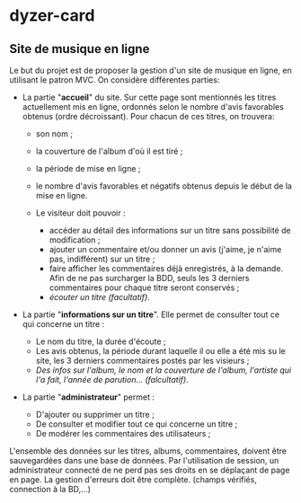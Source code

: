 # dyzer-card
Site de musique en ligne
----------------------------

Le but du projet est de proposer la gestion d'un site de musique en ligne, en utilisant le patron MVC.
On considère différentes parties: 

* La partie "**accueil**" du site. Sur cette page sont mentionnés les titres actuellement mis en ligne, ordonnés selon le nombre d'avis favorables obtenus (ordre décroissant). Pour chacun de ces titres, on trouvera: 
  * son nom ;
  * la couverture de l'album d'où il est tiré ;
  * la période de mise en ligne ;
  * le nombre d'avis favorables et négatifs obtenus depuis le début de la mise en ligne.
  
  * Le visiteur doit pouvoir :
	  * accéder au détail des informations sur un titre sans possibilité de modification ;
	  * ajouter un commentaire et/ou donner un avis (j'aime, je n'aime pas, indifférent) sur un titre ;
	  * faire afficher les commentaires déjà enregistrés, à la demande. Afin de ne pas surcharger la BDD, seuls les 3 derniers commentaires pour chaque titre seront conservés ;
	  * _écouter un titre (facultatif)_.
    
* La partie "**informations sur un titre**". Elle permet de consulter tout ce qui concerne un titre :
  * Le nom du titre, la durée d'écoute ;
  * Les avis obtenus, la période durant laquelle il ou elle a été mis su le site, les 3 derniers commentaires postés par les visieurs ;
  * _Des infos sur l'album, le nom et la couverture de l'album, l'artiste qui l'a fait, l'année de parution... (falcultatif)_.

* La partie "**administrateur**" permet :
  * D'ajouter ou supprimer un titre ;
  * De consulter et modifier tout ce qui concerne un titre ;
  * De modérer les commentaires des utilisateurs ;
  
L'ensemble des données sur les titres, albums, commentaires, doivent être sauvegardées dans une base de données.
Par l'utilisation de session, un administrateur connecté de ne perd pas ses droits en se déplaçant de page en page.
La gestion d'erreurs doit être complète. (champs vérifiés, connection à la BD,...) 
